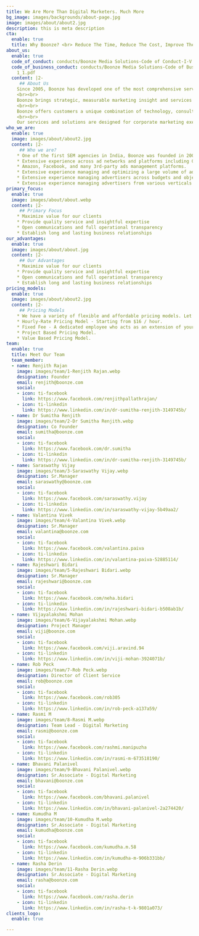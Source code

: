 ```yaml
---
title: We Are More Than Digital Marketers. Much More
bg_image: images/backgrounds/about-page.jpg
image: images/about/about2.jpg
description: this is meta description
cta:
  enable: true
  title: Why Boonze? <br> Reduce The Time, Reduce The Cost, Improve The Quality
about_us:
  enable: true
  code_of_conduct: conducts/Boonze Media Solutions-Code of Conduct-I-V 1_2.pdf
  code_of_business_conduct: conducts/Boonze Media Solutions-Code of Business Conduct-I-V
    1_1.pdf
  content: |2-
     ## About Us
    Since 2005, Boonze has developed one of the most comprehensive services available in the Search Engine Marketing (SEM) industry today, addressing all aspects of an SEM campaign, not merely key word searches, thereby streamlining and improving the entire process. Boonze's experience and knowledge is just one reason our client list continues to grow and our retention rate is so high.
    <br><br>
    Boonze brings strategic, measurable marketing insight and services to SEM. The company provides comprehensive, performance-driven keyword marketing services and tools for clients who demand accountability, efficiency and predictability in their search engine marketing campaigns.
    <br><br>
    Boonze offers customers a unique combination of technology, consulting and research designed to optimize Search Engine Marketing programs and increase on-line advertising conversion rates.
    <br><br>
    Our services and solutions are designed for corporate marketing executives and advertising and marketing agency professionals who want to strategically design, manage and initiate SEM campaigns more effectively with more predictable results. Boonze helps advertising firms leverage their search activities and expand their offerings to clients.
who_we_are:
  enable: true
  image: images/about/about2.jpg
  content: |2-
     ## Who we are?
    * One of the first SEM agencies in India, Boonze was founded in 2005.
    * Extensive experience across ad networks and platforms including Google, Bing, Gemini (Yahoo!)
    * Amazon, Facebook, and many 3rd-party ads management platforms.
    * Extensive experience managing and optimizing a large volume of advertisers
    * Extensive experience managing advertisers across budgets and objectives.
    * Extensive experience managing advertisers from various verticals
primary_focus:
  enable: true
  image: images/about/about.webp
  content: |2-
     ## Primary Focus
    * Maximize value for our clients
    * Provide quality service and insightful expertise
    * Open communications and full operational transparency
    * Establish long and lasting business relationships
our_advantages:
  enable: true
  image: images/about/about.jpg
  content: |2-
     ## Our Advantages
    * Maximize value for our clients
    * Provide quality service and insightful expertise
    * Open communications and full operational transparency
    * Establish long and lasting business relationships
pricing_models:
  enable: true
  image: images/about/about2.jpg
  content: |2-
     ## Pricing Models
    * We have a variety of flexible and affordable pricing models. Let’s determine which is best for your business. No strings attached and no long-term contracts.
    * Hourly-Rate Pricing Model - Starting from $16 / hour.
    * Fixed Fee - A dedicated employee who acts as an extension of your business.
    * Project Based Pricing Model.
    * Value Based Pricing Model.
team:
  enable: true
  title: Meet Our Team
  team_member:
  - name: Renjith Rajan
    image: images/team/1-Renjith Rajan.webp
    designation: Founder
    email: renjith@boonze.com
    social:
    - icon: ti-facebook
      link: https://www.facebook.com/renjithpallathrajan/
    - icon: ti-linkedin
      link: https://www.linkedin.com/in/dr-sumitha-renjith-3149745b/
  - name: Dr Sumitha Renjith
    image: images/team/2-Dr Sumitha Renjith.webp
    designation: Co Founder
    email: sumitha@boonze.com
    social:
    - icon: ti-facebook
      link: https://www.facebook.com/dr.sumitha
    - icon: ti-linkedin
      link: https://www.linkedin.com/in/dr-sumitha-renjith-3149745b/
  - name: Saraswathy Vijay
    image: images/team/3-Saraswathy Vijay.webp
    designation: Sr.Manager
    email: saraswathy@boonze.com
    social:
    - icon: ti-facebook
      link: https://www.facebook.com/saraswathy.vijay
    - icon: ti-linkedin
      link: https://www.linkedin.com/in/saraswathy-vijay-5b49aa2/
  - name: Valantina Vivek
    image: images/team/4-Valantina Vivek.webp
    designation: Sr.Manager
    email: valantina@boonze.com
    social:
    - icon: ti-facebook
      link: https://www.facebook.com/valantina.paiva
    - icon: ti-linkedin
      link: https://www.linkedin.com/in/valantina-paiva-52885114/
  - name: Rajeshwari Bidari
    image: images/team/5-Rajeshwari Bidari.webp
    designation: Sr.Manager
    email: rajeshwari@boonze.com
    social:
    - icon: ti-facebook
      link: https://www.facebook.com/neha.bidari
    - icon: ti-linkedin
      link: https://www.linkedin.com/in/rajeshwari-bidari-b508ab1b/
  - name: Vijayalakshmi Mohan
    image: images/team/6-Vijayalakshmi Mohan.webp
    designation: Project Manager
    email: viji@boonze.com
    social:
    - icon: ti-facebook
      link: https://www.facebook.com/viji.aravind.94
    - icon: ti-linkedin
      link: https://www.linkedin.com/in/viji-mohan-3924071b/
  - name: Rob Peck
    image: images/team/7-Rob Peck.webp
    designation: Director of Client Service
    email: rob@boonze.com
    social:
    - icon: ti-facebook
      link: https://www.facebook.com/rob305
    - icon: ti-linkedin
      link: https://www.linkedin.com/in/rob-peck-a137a59/
  - name: Rasmi M
    image: images/team/8-Rasmi M.webp
    designation: Team Lead - Digital Marketing
    email: rasmi@boonze.com
    social:
    - icon: ti-facebook
      link: https://www.facebook.com/rashmi.manipuzha
    - icon: ti-linkedin
      link: https://www.linkedin.com/in/rasmi-m-673518190/
  - name: Bhavani Palanivel
    image: images/team/9-Bhavani Palanivel.webp
    designation: Sr.Associate - Digital Marketing
    email: bhavani@boonze.com
    social:
    - icon: ti-facebook
      link: https://www.facebook.com/bhavani.palanivel
    - icon: ti-linkedin
      link: https://www.linkedin.com/in/bhavani-palanivel-2a274420/
  - name: Kumudha M
    image: images/team/10-Kumudha M.webp
    designation: Sr.Associate - Digital Marketing
    email: kumudha@boonze.com
    social:
    - icon: ti-facebook
      link: https://www.facebook.com/kumudha.m.58
    - icon: ti-linkedin
      link: https://www.linkedin.com/in/kumudha-m-906b331bb/
  - name: Rasha Derin
    image: images/team/11-Rasha Derin.webp
    designation: Sr.Associate - Digital Marketing
    email: rasha@boonze.com
    social:
    - icon: ti-facebook
      link: https://www.facebook.com/rasha.derin
    - icon: ti-linkedin
      link: https://www.linkedin.com/in/rasha-t-k-9801a073/
clients_logo:
  enable: true

---
```

